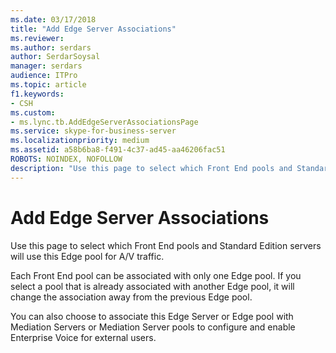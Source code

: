 ```yaml
---
ms.date: 03/17/2018
title: "Add Edge Server Associations"
ms.reviewer: 
ms.author: serdars
author: SerdarSoysal
manager: serdars
audience: ITPro
ms.topic: article
f1.keywords:
- CSH
ms.custom:
- ms.lync.tb.AddEdgeServerAssociationsPage
ms.service: skype-for-business-server
ms.localizationpriority: medium
ms.assetid: a58b6ba8-f491-4c37-ad45-aa46206fac51
ROBOTS: NOINDEX, NOFOLLOW
description: "Use this page to select which Front End pools and Standard Edition servers will use this Edge pool for A/V traffic."
---
```


# Add Edge Server Associations
 
Use this page to select which Front End pools and Standard Edition servers will use this Edge pool for A/V traffic. 
  
Each Front End pool can be associated with only one Edge pool. If you select a pool that is already associated with another Edge pool, it will change the association away from the previous Edge pool.
  
You can also choose to associate this Edge Server or Edge pool with Mediation Servers or Mediation Server pools to configure and enable Enterprise Voice for external users.
  


